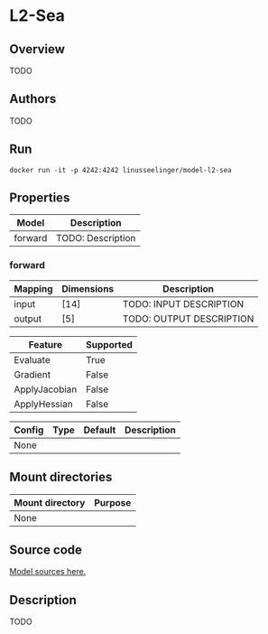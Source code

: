 # L2-Sea

## Overview
TODO

## Authors
TODO

## Run
```
docker run -it -p 4242:4242 linusseelinger/model-l2-sea
```

## Properties

Model | Description
---|---
forward | TODO: Description

### forward
Mapping | Dimensions | Description
---|---|---
input | [14] | TODO: INPUT DESCRIPTION
output | [5] | TODO: OUTPUT DESCRIPTION

Feature | Supported
---|---
Evaluate | True
Gradient | False
ApplyJacobian | False
ApplyHessian | False

Config | Type | Default | Description
---|---|---|---
None | | |

## Mount directories
Mount directory | Purpose
---|---
None |

## Source code

[Model sources here.](https://github.com/UM-Bridge/benchmarks/tree/main/models/l2-sea)

## Description
TODO
